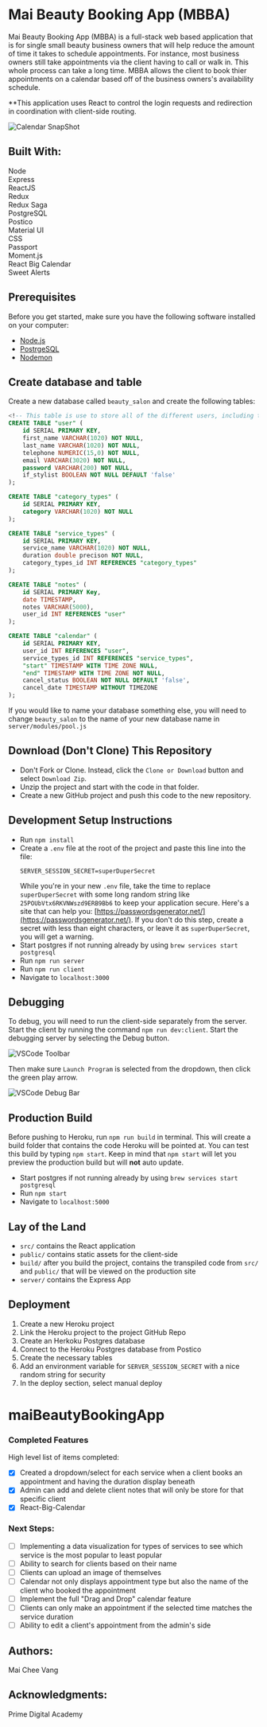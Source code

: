 # Mai Beauty Booking App (MBBA)
Mai Beauty Booking App (MBBA) is a full-stack web based application that is for single small beauty business owners that will help reduce the amount of time it takes to schedule appointments. For instance, most business owners still take appointments via the client having to call or walk in. This whole process can take a long time. MBBA allows the client to book thier appointments on a calendar based off of the business owners's availability schedule.

**This application uses React to control the login requests and redirection in coordination with client-side routing.

![Calendar SnapShot](documentation/images/Calendar.png)

## Built With: <br>
Node <br>
Express <br>
ReactJS <br>
Redux <br>
Redux Saga <br>
PostgreSQL <br>
Postico <br>
Material UI <br>
CSS <br>
Passport <br>
Moment.js <br>
React Big Calendar <br>
Sweet Alerts <br>

## Prerequisites

Before you get started, make sure you have the following software installed on your computer:

- [Node.js](https://nodejs.org/en/)
- [PostrgeSQL](https://www.postgresql.org/)
- [Nodemon](https://nodemon.io/)

## Create database and table

Create a new database called `beauty_salon` and create the following tables:

```SQL
<!-- This table is use to store all of the different users, including the admin (business owner) -->
CREATE TABLE "user" (
	id SERIAL PRIMARY KEY,
	first_name VARCHAR(1020) NOT NULL,
	last_name VARCHAR(1020) NOT NULL,
	telephone NUMERIC(15,0) NOT NULL,
	email VARCHAR(3020) NOT NULL,
	password VARCHAR(200) NOT NULL,
	if_stylist BOOLEAN NOT NULL DEFAULT 'false'
);

CREATE TABLE "category_types" (
	id SERIAL PRIMARY KEY,
	category VARCHAR(1020) NOT NULL
);

CREATE TABLE "service_types" (
	id SERIAL PRIMARY KEY,
	service_name VARCHAR(1020) NOT NULL,
	duration double precison NOT NULL,
	category_types_id INT REFERENCES "category_types"
);

CREATE TABLE "notes" (
	id SERIAL PRIMARY Key,
	date TIMESTAMP,
	notes VARCHAR(5000),
	user_id INT REFERENCES "user"
);

CREATE TABLE "calendar" (
	id SERIAL PRIMARY KEY,
	user_id INT REFERENCES "user",
	service_types_id INT REFERENCES "service_types",
	"start" TIMESTAMP WITH TIME ZONE NULL,
	"end" TIMESTAMP WITH TIME ZONE NOT NULL,
	cancel_status BOOLEAN NOT NULL DEFAULT 'false',
	cancel_date TIMESTAMP WITHOUT TIMEZONE
);
```

If you would like to name your database something else, you will need to change `beauty_salon` to the name of your new database name in `server/modules/pool.js`

## Download (Don't Clone) This Repository

* Don't Fork or Clone. Instead, click the `Clone or Download` button and select `Download Zip`.
* Unzip the project and start with the code in that folder.
* Create a new GitHub project and push this code to the new repository.

## Development Setup Instructions

* Run `npm install`
* Create a `.env` file at the root of the project and paste this line into the file:
    ```
    SERVER_SESSION_SECRET=superDuperSecret
    ```
    While you're in your new `.env` file, take the time to replace `superDuperSecret` with some long random string like `25POUbVtx6RKVNWszd9ERB9Bb6` to keep your application secure. Here's a site that can help you: [https://passwordsgenerator.net/](https://passwordsgenerator.net/). If you don't do this step, create a secret with less than eight characters, or leave it as `superDuperSecret`, you will get a warning.
* Start postgres if not running already by using `brew services start postgresql`
* Run `npm run server`
* Run `npm run client`
* Navigate to `localhost:3000`

## Debugging

To debug, you will need to run the client-side separately from the server. Start the client by running the command `npm run dev:client`. Start the debugging server by selecting the Debug button.

![VSCode Toolbar](documentation/images/vscode-toolbar.png)

Then make sure `Launch Program` is selected from the dropdown, then click the green play arrow.

![VSCode Debug Bar](documentation/images/vscode-debug-bar.png)


## Production Build

Before pushing to Heroku, run `npm run build` in terminal. This will create a build folder that contains the code Heroku will be pointed at. You can test this build by typing `npm start`. Keep in mind that `npm start` will let you preview the production build but will **not** auto update.

* Start postgres if not running already by using `brew services start postgresql`
* Run `npm start`
* Navigate to `localhost:5000`

## Lay of the Land

* `src/` contains the React application
* `public/` contains static assets for the client-side
* `build/` after you build the project, contains the transpiled code from `src/` and `public/` that will be viewed on the production site
* `server/` contains the Express App

## Deployment

1. Create a new Heroku project
1. Link the Heroku project to the project GitHub Repo
1. Create an Herkoku Postgres database
1. Connect to the Heroku Postgres database from Postico
1. Create the necessary tables
1. Add an environment variable for `SERVER_SESSION_SECRET` with a nice random string for security
1. In the deploy section, select manual deploy
# maiBeautyBookingApp

### Completed Features <br>
High level list of items completed: <br>
- [x] Created a dropdown/select for each service when a client books an appointment and having the duration display beneath<br>
- [x] Admin can add and delete client notes that will only be store for that specific client <br>
- [x] React-Big-Calendar<br>

### Next Steps: <br>
- [ ] Implementing a data visualization for types of services to see which service is the most popular to least popular <br>
- [ ] Ability to search for clients based on their name <br>
- [ ] Clients can upload an image of themselves <br>
- [ ] Calendar not only displays appointment type but also the name of the client who booked the appointment <br>
- [ ] Implement the full "Drag and Drop" calendar feature <br>
- [ ] Clients can only make an appointment if the selected time matches the service duration <br>
- [ ] Ability to edit a client's appointment from the admin's side<br>

## Authors: <br>
Mai Chee Vang <br>

## Acknowledgments: <br>
Prime Digital Academy
